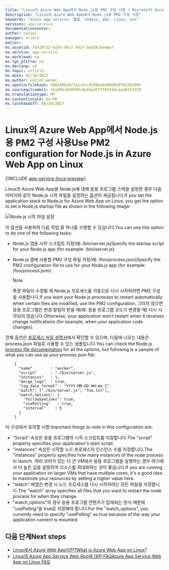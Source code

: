```yaml
---
title: "Linux의 Azure Web App에서 Node.js용 PM2 구성 사용 | Microsoft Docs"
description: "Linux의 Azure Web App에서 Node.js용 PM2 구성 사용"
keywords: "azure app service, 웹앱, nodejs, pm2, linux, oss"
services: app-service
documentationcenter: 
author: naziml
manager: erikre
editor: 
ms.assetid: fb420f32-6d74-49c7-992f-0ed5616e66e7
ms.service: app-service
ms.workload: na
ms.tgt_pltfrm: na
ms.devlang: na
ms.topic: article
ms.date: 02/16/2017
ms.author: naziml;wesmc
ms.openlocfilehash: 5002400a673e2c5cc4290bab488b839fb2282966
ms.sourcegitcommit: 18ad9bc049589c8e44ed277f8f43dcaa483f3339
ms.translationtype: MT
ms.contentlocale: ko-KR
ms.lasthandoff: 08/29/2017
---
```

# <a name="use-pm2-configuration-for-nodejs-in-azure-web-app-on-linux"></a><span data-ttu-id="18d14-104">Linux의 Azure Web App에서 Node.js용 PM2 구성 사용</span><span class="sxs-lookup"><span data-stu-id="18d14-104">Use PM2 configuration for Node.js in Azure Web App on Linux</span></span>

[!INCLUDE [app-service-linux-preview](../../includes/app-service-linux-preview.md)]


<span data-ttu-id="18d14-105">Linux의 Azure Web App용 Node.js에 대해 응용 프로그램 스택을 설정한 경우 다음 이미지와 같이 Node.js 시작 파일을 설정하는 옵션이 제공됩니다.</span><span class="sxs-lookup"><span data-stu-id="18d14-105">If you set the application stack to Node.js for Azure Web App on Linux, you get the option to set a Node.js startup file as shown in the following image:</span></span>

![Node.js 시작 파일 설정][1]

<span data-ttu-id="18d14-107">이 옵션을 사용하여 다음 작업 중 하나를 수행할 수 있습니다.</span><span class="sxs-lookup"><span data-stu-id="18d14-107">You can use this option to do one of the following tasks:</span></span>

* <span data-ttu-id="18d14-108">Node.js 앱용 시작 스크립트 지정(예: /bin/server.js)</span><span class="sxs-lookup"><span data-stu-id="18d14-108">Specify the startup script for your Node.js app (for example: /bin/server.js).</span></span>
* <span data-ttu-id="18d14-109">Node.js 앱에 사용할 PM2 구성 파일 지정(예: /foo/process.json)</span><span class="sxs-lookup"><span data-stu-id="18d14-109">Specify the PM2 configuration file to use for your Node.js app (for example: /foo/process.json).</span></span>
  
  > [!NOTE]
  > <span data-ttu-id="18d14-110">특정 파일이 수정될 때 Node.js 프로세스를 자동으로 다시 시작하려면 PM2 구성을 사용합니다.</span><span class="sxs-lookup"><span data-stu-id="18d14-110">If you want your Node.js processes to restart automatically when certain files are modified, use the PM2 configuration.</span></span> <span data-ttu-id="18d14-111">그러지 않으면 응용 프로그램은 변경 알림의 받을 때(예: 응용 프로그램 코드가 변경될 때) 다시 시작되지 않습니다.</span><span class="sxs-lookup"><span data-stu-id="18d14-111">Otherwise, your application won't restart when it receives change notifications (for example, when your application code changes).</span></span>
  > 
  > 

<span data-ttu-id="18d14-112">전체 옵션은 [프로세스 파일 설명서](http://pm2.keymetrics.io/docs/usage/application-declaration/)에서 확인할 수 있으며, 다음에 나오는 내용은 process.json 파일로 사용할 수 있는 샘플입니다.</span><span class="sxs-lookup"><span data-stu-id="18d14-112">You can check the Node.js [process file documentation](http://pm2.keymetrics.io/docs/usage/application-declaration/) for all the options, but following is a sample of what you can use as your process.json file:</span></span>

        {
          "name"        : "worker",
          "script"      : "./bin/server.js",
          "instances"   : 1,
          "merge_logs"  : true,
          "log_date_format" : "YYYY-MM-DD HH:mm Z",
          "watch": ["./bin/server.js", "foo.txt"],
          "watch_options": {
            "followSymlinks": true,
            "usePolling"   : true,
            "interval"    : 5
          }
        }

<span data-ttu-id="18d14-113">이 구성에서 유의할 사항:</span><span class="sxs-lookup"><span data-stu-id="18d14-113">Important things to note in this configuration are:</span></span>

* <span data-ttu-id="18d14-114">"Script" 속성은 응용 프로그램의 시작 스크립트를 지정합니다.</span><span class="sxs-lookup"><span data-stu-id="18d14-114">The "script" property specifies your application's start script.</span></span>
* <span data-ttu-id="18d14-115">"instances" 속성은 시작할 노드 프로세스의 인스턴스 수를 지정합니다.</span><span class="sxs-lookup"><span data-stu-id="18d14-115">The "instances" property specifies how many instances of the node process to launch.</span></span> <span data-ttu-id="18d14-116">여러 코어가 있는 더 큰 VM에서 응용 프로그램을 실행하는 경우 여기에서 더 높은 값을 설정하여 리소스를 최대화하는 것이 좋습니다.</span><span class="sxs-lookup"><span data-stu-id="18d14-116">If you are running your application on larger VMs that have multiple cores, it's a good idea to maximize your resources by setting a higher value here.</span></span>
* <span data-ttu-id="18d14-117">"watch" 배열은 변경 시 노드 프로세스를 다시 시작하려는 모든 파일을 지정합니다.</span><span class="sxs-lookup"><span data-stu-id="18d14-117">The "watch" array specifies all files that you want to restart the node process for when they change.</span></span>
* <span data-ttu-id="18d14-118">"watch_options"의 경우 응용 프로그램 콘텐츠가 탑재되는 방식 때문에 "usePolling"을 true로 지정해야 합니다.</span><span class="sxs-lookup"><span data-stu-id="18d14-118">For the "watch_options", you currently need to specify "usePolling" as true because of the way your application content is mounted.</span></span>

## <a name="next-steps"></a><span data-ttu-id="18d14-119">다음 단계</span><span class="sxs-lookup"><span data-stu-id="18d14-119">Next steps</span></span>
* [<span data-ttu-id="18d14-120">Linux에서 Azure Web App이란?</span><span class="sxs-lookup"><span data-stu-id="18d14-120">What is Azure Web App on Linux?</span></span>](app-service-linux-intro.md)
* [<span data-ttu-id="18d14-121">Linux의 Azure App Service Web App에 대한 FAQ</span><span class="sxs-lookup"><span data-stu-id="18d14-121">Azure App Service Web App on Linux FAQ</span></span>](app-service-linux-faq.md)

<!--Image references-->
[1]: ./media/app-service-linux-using-nodejs-pm2/nodejs-startup-file.png
